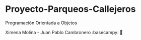 # Proyecto-Parqueos-Callejeros
Programación Orientada a Objetos

Ximena Molina - Juan Pablo Cambronero :basecampy: :ghost:
